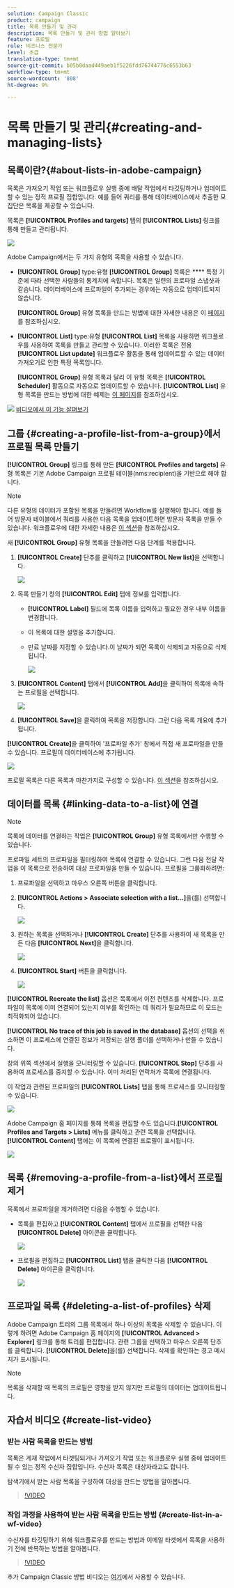 ```yaml
---
solution: Campaign Classic
product: campaign
title: 목록 만들기 및 관리
description: 목록 만들기 및 관리 방법 알아보기
feature: 프로필
role: 비즈니스 전문가
level: 초급
translation-type: tm+mt
source-git-commit: b05b8daad449aeb1f5226fdd76744776c6553b63
workflow-type: tm+mt
source-wordcount: '808'
ht-degree: 9%

---
```



# 목록 만들기 및 관리{#creating-and-managing-lists}

## 목록이란?{#about-lists-in-adobe-campaign}

목록은 가져오기 작업 또는 워크플로우 실행 중에 배달 작업에서 타깃팅하거나 업데이트할 수 있는 정적 프로필 집합입니다. 예를 들어 쿼리를 통해 데이터베이스에서 추출한 모집단은 목록을 제공할 수 있습니다.

목록은 **[!UICONTROL Profiles and targets]** 탭의 **[!UICONTROL Lists]** 링크를 통해 만들고 관리됩니다.

![](assets/s_ncs_user_interface_group_link.png)

Adobe Campaign에서는 두 가지 유형의 목록을 사용할 수 있습니다.

* **[!UICONTROL Group]** type:유형  **[!UICONTROL Group]** 목록은  **** 특정 기준에 따라 선택한 사람들의 통계치에 속합니다. 목록은 일련의 프로파일 스냅샷과 같습니다. 데이터베이스에 프로파일이 추가되는 경우에는 자동으로 업데이트되지 않습니다.

   **[!UICONTROL Group]** 유형 목록을 만드는 방법에 대한 자세한 내용은 이 [페이지](#creating-a-profile-list-from-a-group)를 참조하십시오.

* **[!UICONTROL List]** type:유형  **[!UICONTROL List]** 목록을 사용하면 워크플로우를 사용하여 목록을 만들고 관리할 수 있습니다. 이러한 목록은 전용 **[!UICONTROL List update]** 워크플로우 활동을 통해 업데이트할 수 있는 데이터 가져오기로 인한 특정 목록입니다.

   **[!UICONTROL Group]** 유형 목록과 달리 이 유형 목록은 **[!UICONTROL Scheduler]** 활동으로 자동으로 업데이트할 수 있습니다. **[!UICONTROL List]** 유형 목록을 만드는 방법에 대한 예제는 [이 페이지](../../workflow/using/list-update.md)를 참조하십시오.

![](assets/do-not-localize/how-to-video.png) [비디오에서 이 기능 살펴보기](#create-list-video)

## 그룹 {#creating-a-profile-list-from-a-group}에서 프로필 목록 만들기

**[!UICONTROL Group]** 링크를 통해 만든  **[!UICONTROL Profiles and targets]** 유형 목록은 기본 Adobe Campaign 프로필 테이블(nms:recipient)을 기반으로 해야 합니다.

>[!NOTE]
>
>다른 유형의 데이터가 포함된 목록을 만들려면 Workflow를 실행해야 합니다. 예를 들어 방문자 테이블에서 쿼리를 사용한 다음 목록을 업데이트하면 방문자 목록을 만들 수 있습니다. 워크플로우에 대한 자세한 내용은 [이 섹션](../../workflow/using/about-workflows.md)을 참조하십시오.

새 **[!UICONTROL Group]** 유형 목록을 만들려면 다음 단계를 적용합니다.

1. **[!UICONTROL Create]** 단추를 클릭하고 **[!UICONTROL New list]**&#x200B;을 선택합니다.

   ![](assets/s_ncs_user_new_group.png)

1. 목록 만들기 창의 **[!UICONTROL Edit]** 탭에 정보를 입력합니다.

   * **[!UICONTROL Label]** 필드에 목록 이름을 입력하고 필요한 경우 내부 이름을 변경합니다.
   * 이 목록에 대한 설명을 추가합니다.
   * 만료 날짜를 지정할 수 있습니다.이 날짜가 되면 목록이 삭제되고 자동으로 삭제됩니다.

      ![](assets/list_expiration_date.png)

1. **[!UICONTROL Content]** 탭에서 **[!UICONTROL Add]**&#x200B;을 클릭하여 목록에 속하는 프로필을 선택합니다.

   ![](assets/s_ncs_user_add_group.png)

1. **[!UICONTROL Save]**&#x200B;을 클릭하여 목록을 저장합니다. 그런 다음 목록 개요에 추가됩니다.

**[!UICONTROL Create]**&#x200B;을 클릭하여 &#39;프로파일 추가&#39; 창에서 직접 새 프로파일을 만들 수 있습니다. 프로필이 데이터베이스에 추가됩니다.

![](assets/s_ncs_user_new_recipient_from_group.png)

프로필 목록은 다른 목록과 마찬가지로 구성할 수 있습니다. [이 섹션](../../platform/using/adobe-campaign-workspace.md#configuring-lists)을 참조하십시오.

## 데이터를 목록 {#linking-data-to-a-list}에 연결

>[!NOTE]
>
>목록에 데이터를 연결하는 작업은 **[!UICONTROL Group]** 유형 목록에서만 수행할 수 있습니다.

프로파일 세트의 프로파일을 필터링하여 목록에 연결할 수 있습니다. 그런 다음 전달 작업을 이 목록으로 전송하여 대상 프로파일을 만들 수 있습니다. 프로필을 그룹화하려면:

1. 프로파일을 선택하고 마우스 오른쪽 버튼을 클릭합니다.
1. **[!UICONTROL Actions > Associate selection with a list...]**&#x200B;을(를) 선택합니다.

   ![](assets/s_ncs_user_add_selection_to_group.png)

1. 원하는 목록을 선택하거나 **[!UICONTROL Create]** 단추를 사용하여 새 목록을 만든 다음 **[!UICONTROL Next]**&#x200B;을 클릭합니다.

   ![](assets/s_ncs_user_add_selection_to_group_2.png)

1. **[!UICONTROL Start]** 버튼을 클릭합니다.

   ![](assets/s_ncs_user_add_selection_to_group_3.png)

**[!UICONTROL Recreate the list]** 옵션은 목록에서 이전 컨텐츠를 삭제합니다. 프로파일이 목록에 이미 연결되어 있는지 여부를 확인하는 데 쿼리가 필요하므로 이 모드는 최적화되어 있습니다.

**[!UICONTROL No trace of this job is saved in the database]** 옵션의 선택을 취소하면 이 프로세스에 연결된 정보가 저장되는 실행 폴더를 선택하거나 만들 수 있습니다.

창의 위쪽 섹션에서 실행을 모니터링할 수 있습니다. **[!UICONTROL Stop]** 단추를 사용하여 프로세스를 중지할 수 있습니다. 이미 처리된 연락처가 목록에 연결됩니다.

이 작업과 관련된 프로파일의 **[!UICONTROL Lists]** 탭을 통해 프로세스를 모니터링할 수 있습니다.

![](assets/s_ncs_user_add_selection_to_group_4.png)

Adobe Campaign 홈 페이지를 통해 목록을 편집할 수도 있습니다.**[!UICONTROL Profiles and Targets > Lists]** 메뉴를 클릭하고 관련 목록을 선택합니다. **[!UICONTROL Content]** 탭에는 이 목록에 연결된 프로필이 표시됩니다.

![](assets/s_ncs_user_add_selection_to_group_5.png)

## 목록 {#removing-a-profile-from-a-list}에서 프로필 제거

목록에서 프로파일을 제거하려면 다음을 수행할 수 있습니다.

* 목록을 편집하고 **[!UICONTROL Content]** 탭에서 프로필을 선택한 다음 **[!UICONTROL Delete]** 아이콘을 클릭합니다.

   ![](assets/list_remove_a_recipient.png)

* 프로필을 편집하고 **[!UICONTROL List]** 탭을 클릭한 다음 **[!UICONTROL Delete]** 아이콘을 클릭합니다.

   ![](assets/recipient_remove_a_list.png)

## 프로파일 목록 {#deleting-a-list-of-profiles} 삭제

Adobe Campaign 트리의 그룹 목록에서 하나 이상의 목록을 삭제할 수 있습니다. 이렇게 하려면 Adobe Campaign 홈 페이지의 **[!UICONTROL Advanced > Explorer]** 링크를 통해 트리를 편집합니다. 관련 그룹을 선택하고 마우스 오른쪽 단추를 클릭합니다. **[!UICONTROL Delete]**&#x200B;을(를) 선택합니다. 삭제를 확인하는 경고 메시지가 표시됩니다.

>[!NOTE]
>
>목록을 삭제할 때 목록의 프로필은 영향을 받지 않지만 프로필의 데이터는 업데이트됩니다.

## 자습서 비디오 {#create-list-video}

### 받는 사람 목록을 만드는 방법

목록은 게재 작업에서 타겟팅되거나 가져오기 작업 또는 워크플로우 실행 중에 업데이트될 수 있는 정적 수신자 집합입니다. 수신자 목록은 대상자라고도 합니다.

탐색기에서 받는 사람 목록을 구성하여 대상을 만드는 방법을 알아봅니다.

>[!VIDEO](https://video.tv.adobe.com/v/25602/quality=12)

### 작업 과정을 사용하여 받는 사람 목록을 만드는 방법 {#create-list-in-a-wf-video}

수신자를 타깃팅하기 위해 워크플로우를 만드는 방법과 이메일 타겟에서 목록을 사용하기 전에 반복하는 방법을 알아봅니다.

>[!VIDEO](https://video.tv.adobe.com/v/25603?quality=12)

추가 Campaign Classic 방법 비디오는 [여기](https://experienceleague.adobe.com/docs/campaign-classic-learn/tutorials/overview.html?lang=ko)에서 사용할 수 있습니다.